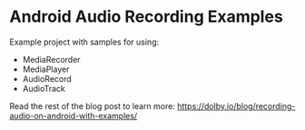 # Android Audio Recording Examples

Example project with samples for using:

* MediaRecorder
* MediaPlayer
* AudioRecord
* AudioTrack

Read the rest of the blog post to learn more: https://dolby.io/blog/recording-audio-on-android-with-examples/
